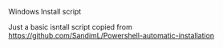Windows Install script

Just a basic isntall script copied from https://github.com/SandimL/Powershell-automatic-installation
